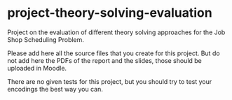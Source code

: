 # project-theory-solving-evaluation

Project on the evaluation of different theory solving approaches for the Job Shop Scheduling Problem.

Please add here all the source files that you create for this project.
But do not add here the PDFs of the report and the slides, those should be uploaded in Moodle.

There are no given tests for this project,
but you should try to test your encodings the best way you can.
